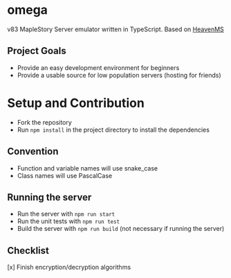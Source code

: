 # omega
v83 MapleStory Server emulator written in TypeScript. Based on [HeavenMS](https://github.com/ronancpl/HeavenMS)

## Project Goals
* Provide an easy development environment for beginners
* Provide a usable source for low population servers (hosting for friends)

# Setup and Contribution
* Fork the repository
* Run `npm install` in the project directory to install the dependencies

## Convention
* Function and variable names will use snake_case
* Class names will use PascalCase

## Running the server
* Run the server with `npm run start`
* Run the unit tests with `npm run test`
* Build the server with `npm run build` (not necessary if running the server)

## Checklist
[x] Finish encryption/decryption algorithms